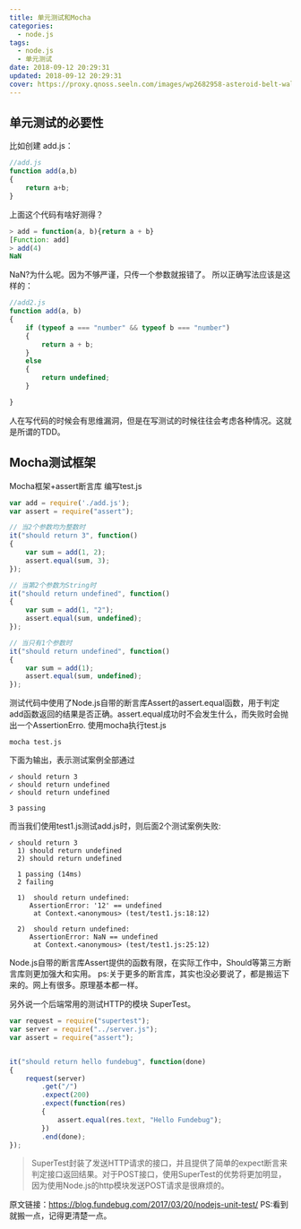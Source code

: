 ```yaml
---
title: 单元测试和Mocha
categories:
  - node.js
tags:
  - node.js
  - 单元测试
date: 2018-09-12 20:29:31
updated: 2018-09-12 20:29:31
cover: https://proxy.qnoss.seeln.com/images/wp2682958-asteroid-belt-wallpapers.jpg
---
```

## 单元测试的必要性
比如创建 add.js：
```js
//add.js
function add(a,b)
{
	return a+b;
}
```
上面这个代码有啥好测得？
```js
> add = function(a, b){return a + b}
[Function: add]
> add(4)
NaN
```
NaN?为什么呢。因为不够严谨，只传一个参数就报错了。
所以正确写法应该是这样的：
```js
//add2.js
function add(a, b)
{
    if (typeof a === "number" && typeof b === "number")
    {
        return a + b;
    }
    else
    {
        return undefined;
    }

}
```
人在写代码的时候会有思维漏洞，但是在写测试的时候往往会考虑各种情况。这就是所谓的TDD。

## Mocha测试框架
<!--more-->
Mocha框架+assert断言库
编写test.js
```js
var add = require('./add.js');
var assert = require("assert");

// 当2个参数均为整数时
it("should return 3", function()
{
    var sum = add(1, 2);
    assert.equal(sum, 3);
});

// 当第2个参数为String时
it("should return undefined", function()
{
    var sum = add(1, "2");
    assert.equal(sum, undefined);
});

// 当只有1个参数时
it("should return undefined", function()
{
    var sum = add(1);
    assert.equal(sum, undefined);
});
```
测试代码中使用了Node.js自带的断言库Assert的assert.equal函数，用于判定add函数返回的结果是否正确。assert.equal成功时不会发生什么，而失败时会抛出一个AssertionErro.
使用mocha执行test.js
```
mocha test.js
```
下面为输出，表示测试案例全部通过
```
✓ should return 3
✓ should return undefined
✓ should return undefined

3 passing
```
而当我们使用test1.js测试add.js时，则后面2个测试案例失败:
```
✓ should return 3
  1) should return undefined
  2) should return undefined

  1 passing (14ms)
  2 failing

  1)  should return undefined:
     AssertionError: '12' == undefined
      at Context.<anonymous> (test/test1.js:18:12)

  2)  should return undefined:
     AssertionError: NaN == undefined
      at Context.<anonymous> (test/test1.js:25:12)

```

Node.js自带的断言库Assert提供的函数有限，在实际工作中，Should等第三方断言库则更加强大和实用。
ps:关于更多的断言库，其实也没必要说了，都是搬运下来的。网上有很多。原理基本都一样。

另外说一个后端常用的测试HTTP的模块 SuperTest。
```js
var request = require("supertest");
var server = require("../server.js");
var assert = require("assert");


it("should return hello fundebug", function(done)
{
    request(server)
        .get("/")
        .expect(200)
        .expect(function(res)
        {
            assert.equal(res.text, "Hello Fundebug");
        })
        .end(done);
});
```
>SuperTest封装了发送HTTP请求的接口，并且提供了简单的expect断言来判定接口返回结果。对于POST接口，使用SuperTest的优势将更加明显，因为使用Node.js的http模块发送POST请求是很麻烦的。


原文链接：https://blog.fundebug.com/2017/03/20/nodejs-unit-test/
PS:看到就搬一点，记得更清楚一点。


